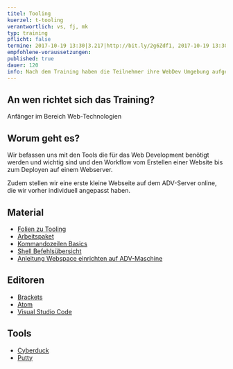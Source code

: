 ```yaml
---
titel: Tooling
kuerzel: t-tooling
verantwortlich: vs, fj, mk
typ: training
pflicht: false
termine: 2017-10-19 13:30|3.217|http://bit.ly/2g6Zdf1, 2017-10-19 13:30|3.216|http://bit.ly/2gBaKUx, 2017-10-19 13:30|0.502|http://bit.ly/2yllNui, 2017-10-26 9:00|3.217, 2017-10-26 9:00|3.100
empfohlene-voraussetzungen: 
published: true
dauer: 120
info: Nach dem Training haben die Teilnehmer ihre WebDev Umgebung aufgebaut und sind arbeitsfähig. Sie haben eine erste Website auf dem ADV Server deployed.
---
```


## An wen richtet sich das Training?

Anfänger im Bereich Web-Technologien

## Worum geht es?

Wir befassen uns mit den Tools die für das Web Development benötigt werden und wichtig sind und den Workflow vom Erstellen einer Website bis zum Deployen auf einem Webserver.

Zudem stellen wir eine erste kleine Webseite auf dem ADV-Server online, die wir vorher individuell angepasst haben.

## Material
- [Folien zu Tooling](../../slides/training-tooling/index.html)
- [Arbeitspaket](../../download/arbeitspaket_tooling.zip)
- [Kommandozeilen Basics](https://github.com/th-koeln/mi-bachelor-wba1/wiki/Kommandozeilen-Basics)
- [Shell Befehlsübersicht](https://wiki.ubuntuusers.de/Shell/Befehlsübersicht/)
- [Anleitung Webspace einrichten auf ADV-Maschine](http://www.gm.fh-koeln.de/advlabor/dienste/homepage.shtml)


## Editoren
- [Brackets](http://brackets.io/)
- [Atom](https://atom.io/)
- [Visual Studio Code](https://code.visualstudio.com/)

## Tools
- [Cyberduck](https://cyberduck.io)
- [Putty](http://www.putty.org)